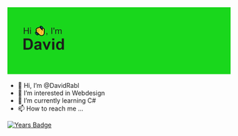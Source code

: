 <img src="header.png">


- 👋 Hi, I’m @DavidRabl
- 👀 I’m interested in Webdesign
- 🌱 I’m currently learning C#
- 📫 How to reach me ...

[![Years Badge](https://badges.pufler.dev/years/pujux)](https://badges.pufler.dev)

